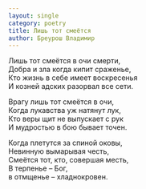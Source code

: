 ```yaml
---
layout: single
category: poetry
title: Лишь тот смеётся
author: Бреурош Владимир
---
```


Лишь тот смеётся в очи смерти,   
Добра и зла когда кипит сраженье,   
Кто жизнь в себе имеет воскресенья   
И козней адских разорвал все сети.   

Врагу лишь тот смеётся в очи,   
Когда лукавства уж натянут лук,   
Кто веры щит не выпускает с рук   
И мудростью в бою бывает точен.   

Когда плетутся за спиной оковы,   
Невинную вымарывая честь,   
Смеётся тот, кто, совершая месть,   
В терпенье – Бог,   
в отмщенье – хладнокровен.   
